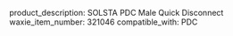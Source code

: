 product_description: SOLSTA PDC Male Quick Disconnect
waxie_item_number: 321046
compatible_with: PDC

